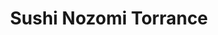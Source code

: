 ---
layout: place
title: "Sushi Nozomi Torrance"
permalink: /california/torrance/sushi-nozomi-torrance.html
stateAbbr: CA
stateName: California
cityName: Torrance
seo:
  name: "Sushi Nozomi Torrance"
  type: Restaurant
  links: https://www.sushinozomi.com/
description: "Looking for sushi in Torrance, California? Check out Sushi Nozomi Torrance for a delightful Japanese dining experience. Enjoy a variety of sushi and other di..."
place_id: ChIJQ2Xiy6RK3YARf6aIM_7IuHk
photos:
  - name: >-
      places/ChIJQ2Xiy6RK3YARf6aIM_7IuHk/photos/AeeoHcJ9wpw_3Kdnh6NVaOs1ClVkDWBZtCPlMkZCkNBOr-IuuCvu5Qb5vRRHrP7PtpziaBNw4TbKkazR-6IVj24BPRKmQgqMbnIrs7iFvF-TgLbdNf9ZqbpGqXs031VJ4S_XwAmnTvWhkFDP9hfDxgOyWkiExMR7DHHE-azH_x4hg81yYi-eTY2RkGYJaDpoBSNGmD3wH2QwMhzVvNbuPPzhufsJSdBODaVpSbpy6bNpbIOeq2vzL7aAUoSkxFwVsL2Cb9akUcLYyLoQnPI9h24bZ6yO6pgWrLFPHkKXsefIFUDHsGDa_a-kA-h19DQhuC7UR35EVl8Gfkpe7hCiZgjGEuHGEjHjU1qVEXYnrxj_GQA7Gu6ewyalp8VLhX43JIuw-ovGatd_g_FwVj0nfbN1t8yarbtO_iF_QCaHFy1Lk7nFwL0
    widthPx: 4800
    heightPx: 3599
    authorAttributions:
      - displayName: Wood K
        uri: https://maps.google.com/maps/contrib/100039449914725048882
        photoUri: >-
          https://lh3.googleusercontent.com/a/ACg8ocIdaJZa9iuMt170kluRM8Cu0KV4MwyEQUhXdJVxjWxGeeYRUhg=s100-p-k-no-mo
    flagContentUri: >-
      https://www.google.com/local/imagery/report/?cb_client=maps_api_places.places_api&image_key=!1e10!2sCIHM0ogKEICAgICm1Kn4sgE&hl=en-US
    googleMapsUri: >-
      https://www.google.com/maps/place//data=!3m4!1e2!3m2!1sCIHM0ogKEICAgICm1Kn4sgE!2e10!4m2!3m1!1s0x80dd4aa4cbe26543:0x79b8c8fe3388a67f
  - name: >-
      places/ChIJQ2Xiy6RK3YARf6aIM_7IuHk/photos/AeeoHcKVoTP4raRBvnrxRpV9CUVCupdrn-Pzj9pHfGloW63hVP_uWo6Ve7wEIi5Rzsp5qZIQpV2LjXxqoxcj_2Ga3UeZgPR5SM0qL0CC5rSH0E-v-_qGNHSE93aIzpeW80NEpF-qQYpZxOxpH5zDiT793weK9od7JECuykjpBbxz2lBBuaCTsPXlOYTYTccxp7mqVKE0U_tTK5ElRriL0TufykdT1uZ56crMQuiZTcdhe0jCqizmyTqr4RvkfG_6o4s7WOKBXmHpKNZBtkZl5AXEiMPIp8zYr_1GM8_ddaUEdjzkBQ
    widthPx: 3024
    heightPx: 4032
    authorAttributions:
      - displayName: 望 )Sushi Nozomi
        uri: https://maps.google.com/maps/contrib/104331494556900963558
        photoUri: >-
          https://lh3.googleusercontent.com/a-/ALV-UjUu0fp0ExBqvVrahjYWE6tHHPLrEr6OuSEe2jVrcAbH5f06Tj8=s100-p-k-no-mo
    flagContentUri: >-
      https://www.google.com/local/imagery/report/?cb_client=maps_api_places.places_api&image_key=!1e10!2sAF1QipMPP2DV60C7H2N43qKpCIfLRvvHUE2zDEg4tdj7&hl=en-US
    googleMapsUri: >-
      https://www.google.com/maps/place//data=!3m4!1e2!3m2!1sAF1QipMPP2DV60C7H2N43qKpCIfLRvvHUE2zDEg4tdj7!2e10!4m2!3m1!1s0x80dd4aa4cbe26543:0x79b8c8fe3388a67f
  - name: >-
      places/ChIJQ2Xiy6RK3YARf6aIM_7IuHk/photos/AeeoHcJ4WyVfl48GW8T2Ecj4yMrwbeDwNGMuEuJfqrWCXJDi-PRkcNJFJgn_uyN-9bWzUifQ8uTODePa2sa47-g5G4w_0TYNmRXONGF4AI22SCYqEXwqUBmFVv6mAZ7tDpmuk0iBdxthVgi6Z4apMXNl3-ogN8nRimFcuF7VSR0Zj8o6oVD1sArQPPk81gTb4zYo-4Yi8wnUcthpladVsZYC1wXNm92bwVCN2AnXhUdzfwOIgtllgAqowYdR80w27yB42gqMCnpLDgje8P-NzoMvYZl0-KKyqZu7Vp613Pn9kNJ_fg
    widthPx: 3024
    heightPx: 3199
    authorAttributions:
      - displayName: 望 )Sushi Nozomi
        uri: https://maps.google.com/maps/contrib/104331494556900963558
        photoUri: >-
          https://lh3.googleusercontent.com/a-/ALV-UjUu0fp0ExBqvVrahjYWE6tHHPLrEr6OuSEe2jVrcAbH5f06Tj8=s100-p-k-no-mo
    flagContentUri: >-
      https://www.google.com/local/imagery/report/?cb_client=maps_api_places.places_api&image_key=!1e10!2sAF1QipPH3mlciXeNYQt4D7YZdcG__TK3F2urjt75-zKw&hl=en-US
    googleMapsUri: >-
      https://www.google.com/maps/place//data=!3m4!1e2!3m2!1sAF1QipPH3mlciXeNYQt4D7YZdcG__TK3F2urjt75-zKw!2e10!4m2!3m1!1s0x80dd4aa4cbe26543:0x79b8c8fe3388a67f
  - name: >-
      places/ChIJQ2Xiy6RK3YARf6aIM_7IuHk/photos/AeeoHcLb1FZ1wMpL6TF98ERnRcB_0hkrG7Qa__2FG46P-STbgHh5PmKhmJYf-KweEH4873eaaIcT71svB2iBo1j7t3wkvPrUglXjhb3HqZjZfMkgZfVia8Y4FfJlkP8MQYB429iS2sJBUncaHIuY0erXHosHR9DnDDbHkAjq-83BWTR9U2fUv7q56wM55rzhz54dnB2zf4gsKf6_SGWPrM_F8HjaUaonPIQl1h3mnfwvs_WyyaZPsTK4empmzhB0Ou-AkBgkmeImR6USL9RhZNBVySdORyfmeYPEYO7vkCFhFAxGwA
    widthPx: 3817
    heightPx: 2744
    authorAttributions:
      - displayName: 望 )Sushi Nozomi
        uri: https://maps.google.com/maps/contrib/104331494556900963558
        photoUri: >-
          https://lh3.googleusercontent.com/a-/ALV-UjUu0fp0ExBqvVrahjYWE6tHHPLrEr6OuSEe2jVrcAbH5f06Tj8=s100-p-k-no-mo
    flagContentUri: >-
      https://www.google.com/local/imagery/report/?cb_client=maps_api_places.places_api&image_key=!1e10!2sAF1QipNIVg54FMF1H8Cwp1aAfhNz74U28L3ibWv5U-h2&hl=en-US
    googleMapsUri: >-
      https://www.google.com/maps/place//data=!3m4!1e2!3m2!1sAF1QipNIVg54FMF1H8Cwp1aAfhNz74U28L3ibWv5U-h2!2e10!4m2!3m1!1s0x80dd4aa4cbe26543:0x79b8c8fe3388a67f
  - name: >-
      places/ChIJQ2Xiy6RK3YARf6aIM_7IuHk/photos/AeeoHcI3AnbERsH8QALjQ8doNO8SY0yoNgei1UlwV2ncPyno3Zc8HxM58ixWF1fnnUhX295qVRbf9Y9hwgYtTGFMk4QtXA7XLfUuEC08VkBSJbnlChBK4AOXfj38WCr-mrxjL71PuaVmCa--2RFopoXHlwCebfNw1oXxBi5ZYeESjMYGcnhneTPa-llpGVKyntI441F_58ULSgUSjU5Xz5WjFsRXAq9j1wsXpRUQdsKhXsE2mEYIDc8AEMSWFQZi6nRIlyz9l-4hr3qsKgL1pcqWvtveGO3WBcBZAd1T178zgOgZ-g
    widthPx: 4800
    heightPx: 3600
    authorAttributions:
      - displayName: 望 )Sushi Nozomi
        uri: https://maps.google.com/maps/contrib/104331494556900963558
        photoUri: >-
          https://lh3.googleusercontent.com/a-/ALV-UjUu0fp0ExBqvVrahjYWE6tHHPLrEr6OuSEe2jVrcAbH5f06Tj8=s100-p-k-no-mo
    flagContentUri: >-
      https://www.google.com/local/imagery/report/?cb_client=maps_api_places.places_api&image_key=!1e10!2sAF1QipPfo9XxqBX2LgY4wcXb6N21CSuVEogotP-ru9w2&hl=en-US
    googleMapsUri: >-
      https://www.google.com/maps/place//data=!3m4!1e2!3m2!1sAF1QipPfo9XxqBX2LgY4wcXb6N21CSuVEogotP-ru9w2!2e10!4m2!3m1!1s0x80dd4aa4cbe26543:0x79b8c8fe3388a67f
  - name: >-
      places/ChIJQ2Xiy6RK3YARf6aIM_7IuHk/photos/AeeoHcLyrfYROIKdN3DCYcIBdOu_c-92l53QdDnZBTMkA2iTgUT_kjf0FpfCfWRJ-oNm-NzD3573YvTPx2RuBlfYfXHvewKxLUhS2HsHV5wlzvOmZZJYRkv4utNB3B84DfQ_BcthTbMeTdejs2yngUlbzFUZFkxTkluEZW7Kd5uOsNtgrF0ZvUzVgKvpHOZG8DUgcL4VlvLw-Ait6H1zJkmx3O7_SJ4_dDg0xT5BRM6ENbNxiLDkO0ZOYkwTLQfldN69MNUt_z1fH4ENfQYBguO4goYaV9nMnoQIJvSCRysGf_2rfJuhJEJTHa_pafz5ixRT03nxg4ngH5WSO-A6zJzjgbh2yZrbuDoigr893BY-Ks0xAITSgCpRnEVpZ_Sr40XElJFMurcW4PZmWgow9yNyrcQgVY5ESAI5AogxUwkIuB9OVeYi
    widthPx: 1280
    heightPx: 961
    authorAttributions:
      - displayName: Sunsik Chang
        uri: https://maps.google.com/maps/contrib/116225477435989142102
        photoUri: >-
          https://lh3.googleusercontent.com/a/ACg8ocKcTWxk2xLDOuLDUlg4I3R9_IViXBNXn5fGts5XIkw2IYcRew=s100-p-k-no-mo
    flagContentUri: >-
      https://www.google.com/local/imagery/report/?cb_client=maps_api_places.places_api&image_key=!1e10!2sCIHM0ogKEICAgID21qiU8QE&hl=en-US
    googleMapsUri: >-
      https://www.google.com/maps/place//data=!3m4!1e2!3m2!1sCIHM0ogKEICAgID21qiU8QE!2e10!4m2!3m1!1s0x80dd4aa4cbe26543:0x79b8c8fe3388a67f
  - name: >-
      places/ChIJQ2Xiy6RK3YARf6aIM_7IuHk/photos/AeeoHcIbrWxzGI_WbQcYUy-V4ZkaRBvPaYMJPTZt5RpP_hp7dVjqyFBGbwTdMhzj5DjnnV1QTNnhH5fdftp1VRPOS78ovxTr7GBYFl3uHdxxIIhqa8qn-rvHeoc3qc7LqNsV7JhNRsfiQI6FWSdxg_mQafPhv7VJWSC_KhdNdQemms77B7vaWKxVopXs3EA1LTpqeJwAmIDkG87C5GmOlDvOydu_-_BxKU9gYSbY0SIw2MuJHaelPnAdRX3iR_ayZTCNFmrnhQ7wCDhNNcyWavbKXmmj9SSPjtvZfPtYIN6wM7pqbw
    widthPx: 3024
    heightPx: 4032
    authorAttributions:
      - displayName: 望 )Sushi Nozomi
        uri: https://maps.google.com/maps/contrib/104331494556900963558
        photoUri: >-
          https://lh3.googleusercontent.com/a-/ALV-UjUu0fp0ExBqvVrahjYWE6tHHPLrEr6OuSEe2jVrcAbH5f06Tj8=s100-p-k-no-mo
    flagContentUri: >-
      https://www.google.com/local/imagery/report/?cb_client=maps_api_places.places_api&image_key=!1e10!2sAF1QipMiLBcycPY7LkOSIxp1WS6gwMqX7kU9Tz-zpBEA&hl=en-US
    googleMapsUri: >-
      https://www.google.com/maps/place//data=!3m4!1e2!3m2!1sAF1QipMiLBcycPY7LkOSIxp1WS6gwMqX7kU9Tz-zpBEA!2e10!4m2!3m1!1s0x80dd4aa4cbe26543:0x79b8c8fe3388a67f
  - name: >-
      places/ChIJQ2Xiy6RK3YARf6aIM_7IuHk/photos/AeeoHcKxOIhfY_Di-rBIh6mpkl-5iuZ3HvYsWtTe6zWKzBtwbjqYzQqOUpE-cek1nosmSeWBYkMSBuVfvBKpqPxp2oSYh2w393Gb4SYI1weEM9AgxYUBlqMXrzkekRc32CPg0Dxk5fgrFhH8GfKcopo2nefzIdZNvgFRIXaMOD-cS7XLenI3EJ0pOgJVVo5H6r9NeQRFKBCjLKbieYHOX3FHOfuejxeG61OPoyCj-zpdR7m3lVR9QkSM6qbqxhT9ev5odA6RctbGneK4pkEhGxcQsKWzJBa8YZu1fV_LMapdNhpCACNKR9O8HEydueacvVKxpz-5YIzwM8WFupOC-q6ZvB7PzXD_BgIv4ZnuyE5FhNqELPwJ8DFuCjvEML2ly8XJTjRQ3_KY4kBeF1zcIjmByh2WA80voMrI_gtPmwh5bCyPbA
    widthPx: 3024
    heightPx: 4032
    authorAttributions:
      - displayName: 'N'
        uri: https://maps.google.com/maps/contrib/108752601406621007985
        photoUri: >-
          https://lh3.googleusercontent.com/a-/ALV-UjUd3CPlqLKeVcDH19riIiK0WXLdPtxUOBD_8wBhmlIhW9JfMYgE=s100-p-k-no-mo
    flagContentUri: >-
      https://www.google.com/local/imagery/report/?cb_client=maps_api_places.places_api&image_key=!1e10!2sCIHM0ogKEICAgICu9sPgHA&hl=en-US
    googleMapsUri: >-
      https://www.google.com/maps/place//data=!3m4!1e2!3m2!1sCIHM0ogKEICAgICu9sPgHA!2e10!4m2!3m1!1s0x80dd4aa4cbe26543:0x79b8c8fe3388a67f
  - name: >-
      places/ChIJQ2Xiy6RK3YARf6aIM_7IuHk/photos/AeeoHcJjEhzTEHVhZiRufsd2zpbsPirruIyl1Bh2k-uLWggDiPm3M0Gn9yO_QEeGhOisWA6AVscta3Yz1i-EbpGUUb92N4OREDuTBCK6KofpekixmOXtSLtNmFY8xNwzH_e1Bjh-5MArzSE5KJQy921BvLAYz5kAR8PCaM92VULl8ChrGOSLbX4Ab05lUna-ux-zb5cvdUm_T_ADrNpQd5Cv_05FNCMEuMTFJdepmQWpxibRI6Wv2H_3xebNH4QAdn0b_CxAuXnVc7m42sw2Lq-sIltH9VT6rUrdJCJYuK4FdecV0BB5nZuPGDJDWcpsq4x0q2VypNx8nXL8Ga-JKzdVOhqVUK9dl-Gkzb4IrUWLicnwcli7ctTJyXCp2EO1jLAw31AirwBzTvOK8-F3rVj7SxKC2BaGHxv3pVqO0hQ7PlUV4A
    widthPx: 3024
    heightPx: 4032
    authorAttributions:
      - displayName: Matt Frank
        uri: https://maps.google.com/maps/contrib/111248494341378972226
        photoUri: >-
          https://lh3.googleusercontent.com/a-/ALV-UjWUcZrZTXDRxsK68q0k3YkGkcTihnu7ZHAvwxKFeDeQWf38uZ5h9A=s100-p-k-no-mo
    flagContentUri: >-
      https://www.google.com/local/imagery/report/?cb_client=maps_api_places.places_api&image_key=!1e10!2sCIHM0ogKEICAgID7k6aOeA&hl=en-US
    googleMapsUri: >-
      https://www.google.com/maps/place//data=!3m4!1e2!3m2!1sCIHM0ogKEICAgID7k6aOeA!2e10!4m2!3m1!1s0x80dd4aa4cbe26543:0x79b8c8fe3388a67f
  - name: >-
      places/ChIJQ2Xiy6RK3YARf6aIM_7IuHk/photos/AeeoHcI4WWKm-Q8Bz3CXgXao4C8hxxkPO0gnoVgybE2CX-sxBneO-HxmgX7PRua7tQLvWVfvOWNyQp_QQu1o8rLj03KyxvkAtQCZFNtNxYa7RIRp9WLqthXR1Jhjor4xnRWnXdxcnaulcW6gf3xNp4vEqYSe34ItzTmG8eV8Zz2SdgQ3LHE2TuC_aPLa8PsoOCv269G4bWhjYt12sNGgKvJkbE3yKXHfpJ_Wx1iM2dXf8gc8iZpNey-bLpzgXOrW6NO04gRaEGN4KignkBZ7HpQqOE_JaWORnfO2LsHmBeoQGWhfERlj_WN28TGoiymozfkdjdNh0V6x4TQBVq_0t_xcikZOusXTP8bI8JPW1Etrkjz9zJg9ZmxSiZ_naTE9UuQHyEr6z1mAxIvAZWU8K5xhFptoH79SbWenxuUc99idOvU
    widthPx: 4032
    heightPx: 3024
    authorAttributions:
      - displayName: Sohei Moribe
        uri: https://maps.google.com/maps/contrib/108819157580443130396
        photoUri: >-
          https://lh3.googleusercontent.com/a-/ALV-UjX6sOoP5KO7813VK5yKu92MDl3KUiuHMaFXDvOVA3G88GZHty5FFA=s100-p-k-no-mo
    flagContentUri: >-
      https://www.google.com/local/imagery/report/?cb_client=maps_api_places.places_api&image_key=!1e10!2sCIHM0ogKEICAgMCQrIPYEg&hl=en-US
    googleMapsUri: >-
      https://www.google.com/maps/place//data=!3m4!1e2!3m2!1sCIHM0ogKEICAgMCQrIPYEg!2e10!4m2!3m1!1s0x80dd4aa4cbe26543:0x79b8c8fe3388a67f
address: 1757 W Carson St STE L, Torrance, CA 90501, USA
street: 1757 W Carson St STE L
city: Torrance
state: CA
zip: '90501'
country: USA
neighborhood: Old Torrance
latitude: '33.832164'
longitude: '-118.311048'
accessibility_options:
  wheelchairAccessibleParking: true
  wheelchairAccessibleEntrance: true
  wheelchairAccessibleRestroom: true
  wheelchairAccessibleSeating: true
business_status: OPERATIONAL
name: Sushi Nozomi Torrance
google_maps_links:
  directionsUri: >-
    https://www.google.com/maps/dir//''/data=!4m7!4m6!1m1!4e2!1m2!1m1!1s0x80dd4aa4cbe26543:0x79b8c8fe3388a67f!3e0
  placeUri: https://maps.google.com/?cid=8770981268415882879
  writeAReviewUri: >-
    https://www.google.com/maps/place//data=!4m3!3m2!1s0x80dd4aa4cbe26543:0x79b8c8fe3388a67f!12e1
  reviewsUri: >-
    https://www.google.com/maps/place//data=!4m4!3m3!1s0x80dd4aa4cbe26543:0x79b8c8fe3388a67f!9m1!1b1
  photosUri: >-
    https://www.google.com/maps/place//data=!4m3!3m2!1s0x80dd4aa4cbe26543:0x79b8c8fe3388a67f!10e5
primary_type: Sushi Restaurant
opening_hours:
  regular: null
  current: null
secondary_opening_hours:
  regular:
    weekdayDescriptions: null
    type: null
  current:
    weekdayDescriptions: null
    type: null
phone: (310) 320-5511
price_level: PRICE_LEVEL_MODERATE
price_range: null
rating: '4.5'
rating_count: 314
website: https://www.sushinozomi.com/
reviews: null
parking_options: null
payment_options: null
allow_dogs: null
curbside_pickup: null
delivery: null
dine_in: null
good_for_children: null
good_for_groups: null
good_for_sports: null
live_music: null
menu_for_children: null
outdoor_seating: null
reservable: null
restroom: null
serves_beer: null
serves_breakfast: null
serves_brunch: null
serves_cocktails: null
serves_coffee: null
serves_dinner: null
serves_dessert: null
serves_lunch: null
serves_vegetarian_food: null
serves_wine: null
takeout: null
summary: null

---